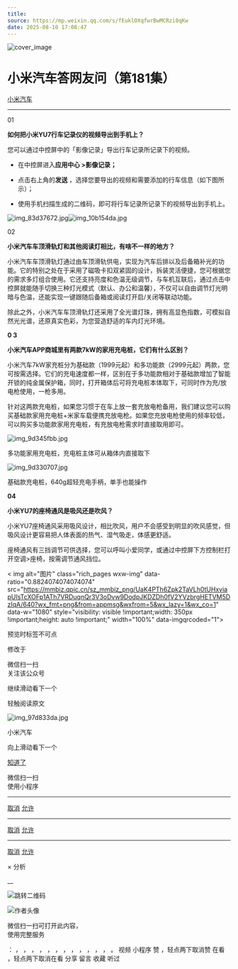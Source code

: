 ```yaml
---
title: 
source: https://mp.weixin.qq.com/s/fEuklOXqfwrBwMCRzi0qKw
date: 2025-08-10 17:08:47
---
```


![cover_image](images/img_9cbc8430.jpg)


#  小米汽车答网友问（第181集）


[ 小米汽车 ](<javascript:void\(0\);>)

______

01

**如何把小米YU7行车记录仪的视频导出到手机上？**

您可以通过中控屏中的「影像记录」导出行车记录所记录下的视频。

  * 在中控屏进入**应用中心 >影像记录；**

  * 点击右上角的**发送** ，选择您要导出的视频和需要添加的行车信息（如下图所示）；

  * 使用手机扫描生成的二维码，即可将行车记录所记录下的视频导出到手机上。

![img_83d37672.jpg](images/img_83d37672.jpg)![img_10b154da.jpg](images/img_10b154da.jpg)

  

02

**小米汽车车顶滑轨灯和其他阅读灯相比，有啥不一样的地方？**

小米汽车车顶滑轨灯通过由车顶滑轨供电，实现为汽车后排以及后备箱补光的功能。它的特别之处在于采用了磁吸卡扣双紧固的设计，拆装灵活便捷，您可根据您的需求多灯组合使用。它还支持亮度和色温无级调节，与车机互联后，通过点击中控屏就能随手切换三种灯光模式（默认、办公和温馨），不仅可以自由调节灯光明暗与色温，还能实现一键跟随后备箱或阅读灯开启/关闭等联动功能。

除此之外，小米汽车车顶滑轨灯还采用了全光谱灯珠，拥有高显色指数，可模拟自然光光谱，还原真实色彩，为您营造舒适的车内灯光环境。

**0 3**

**小米汽车****APP****商城里有两款7kW的家用充电桩，它们有什么区别？**

小米汽车7kW家充桩分为基础款（1999元起）和多功能款（2999元起）两款，您可按需选择。它们的充电速度都一样，区别在于多功能款相对于基础款增加了智能开锁的纯金属保护箱，同时，打开箱体后可将充电桩本体取下，可同时作为充/放电枪使用，一枪多用。

针对这两款充电桩，如果您习惯于在车上放一套充放电枪备用，我们建议您可以购买基础款家用充电桩+米家车载便携充放电枪。如果您充放电枪使用的频率较低，可以购买多功能款家用充电桩，有充放电枪需求时直接取用即可。

![img_9d345fbb.jpg](images/img_9d345fbb.jpg)

多功能家用充电桩，充电桩主体可从箱体内直接取下

![img_9d330707.jpg](images/img_9d330707.jpg)

基础款充电桩，640g超轻充电手柄，单手也能操作

**04**

**小米YU7的座椅通风是吸风还是吹风？**

小米YU7座椅通风采用吸风设计，相比吹风，用户不会感受到明显的吹风感觉，但吸风设计更容易把人体表面的热气、湿气吸走，体感更舒适。

座椅通风有三挡调节可供选择，您可以呼叫小爱同学，或通过中控屏下方控制栏打开空调>座椅，按需调节通风挡位。

  

< img alt="图片" class="rich_pages wxw-img" data-ratio="0.8824074074074074" src="https://mmbiz.qpic.cn/sz_mmbiz_png/UaK4PTh6Zpk2TaVLh0tUHxviapUIsTcXOFp1ATh7VRDuqnQr3V3oDvw9DodpJKDZDh0fV2YVzbrgHETVM5DzIqA/640?wx_fmt=png&from=appmsg&wxfrom=5&wx_lazy=1&wx_co=1" data-w="1080" style="visibility: visible !important;width: 350px !important;height: auto !important;" width="100%" data-imgqrcoded="1">  
[](<>)

预览时标签不可点

修改于

微信扫一扫  
关注该公众号

继续滑动看下一个

轻触阅读原文

![img_97d833da.jpg](images/img_97d833da.jpg)

小米汽车 

向上滑动看下一个

[知道了](<javascript:;>)

微信扫一扫  
使用小程序

****

[取消](<javascript:void\(0\);>) [允许](<javascript:void\(0\);>)

****

[取消](<javascript:void\(0\);>) [允许](<javascript:void\(0\);>)

****

[取消](<javascript:void\(0\);>) [允许](<javascript:void\(0\);>)

× 分析

__

![跳转二维码]()

![作者头像](images/img_97d833da.jpg)

微信扫一扫可打开此内容，  
使用完整服务

： ， ， ， ， ， ， ， ， ， ， ， ， 。 视频 小程序 赞 ，轻点两下取消赞 在看 ，轻点两下取消在看 分享 留言 收藏 听过